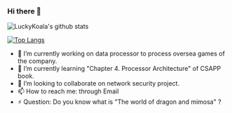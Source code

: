 ### Hi there 👋

![LuckyKoala's github stats](https://github-readme-stats.vercel.app/api?username=LuckyKoala&count_private=true&show_icons=true)

[![Top Langs](https://github-readme-stats.vercel.app/api/top-langs/?username=LuckyKoala&layout=compact)](https://github.com/anuraghazra/github-readme-stats)

- 🔭 I’m currently working on data processor to process oversea games of the company.
- 🌱 I’m currently learning "Chapter 4. Processor Architecture" of CSAPP book.
- 👯 I’m looking to collaborate on network security project.
- 📫 How to reach me: through Email
- ⚡ Question: Do you know what is "The world of dragon and mimosa" ?
